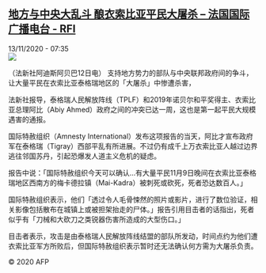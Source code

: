 <!--1605254041000-->
[地方与中央大乱斗 酿衣索比亚平民大屠杀 – 法国国际广播电台 - RFI](http://www.rfi.fr//cn/contenu/20201113-%E5%9C%B0%E6%96%B9%E4%B8%8E%E4%B8%AD%E5%A4%AE%E5%A4%A7%E4%B9%B1%E6%96%97-%E9%85%BF%E8%A1%A3%E7%B4%A2%E6%AF%94%E4%BA%9A%E5%B9%B3%E6%B0%91%E5%A4%A7%E5%B1%A0%E6%9D%80)
------

<div>13/11/2020 - 07:35</div><img src="https://s.rfi.fr/media/display/205cf886-257e-11eb-9be1-005056bf87d6/w:310/p:16x9/int0009b.201113143501.jpg"><div class="t-content__body u-clearfix"><p>（法新社阿迪斯阿贝巴12日电）    支持地方势力的部队与中央联邦政府间的争斗，让大量平民在衣索比亚泰格瑞地区的「大屠杀」中惨遭杀害，</p><p>法新社报导，泰格瑞人民解放阵线（TPLF）和2019年诺贝尔和平奖得主、衣索比亚总理阿比（Abiy Ahmed）政府之间的冲突已达一周，这也是第一起平民大规模遇害的通报。</p><p>国际特赦组织（Amnesty International）发布这项报告的当天，阿比才宣布政府军在泰格瑞（Tigray）西部平乱有所进展。不过仍有成千上万衣索比亚人越过边界逃往邻国苏丹，引起恐爆发人道主义危机的疑虑。</p><p>报告中说：「国际特赦组织今天可以确认…有大量平民11月9日晚间在衣索比亚泰格瑞地区西南方的梅卡德拉镇（Mai-Kadra）被刺死或砍死，死者恐达数百人。」</p><p>国际特赦组织表示，他们「透过令人毛骨悚然的照片或影片，进行了数位验证，相关影像包括散布在城镇上或被担架抬走的尸体。」报告引用目击者的话指出，死者似乎有「刀械和大砍刀之类锐器伤害所造成的大型伤口。」</p><p>目击者表示，攻击是由泰格瑞人民解放阵线结盟的部队所发动，时间点约为他们遭衣索比亚军方所败后，但国际特赦组织表示暂时还无法确认何方需为大屠杀负责。</p><p class="t-copyright">© 2020 AFP</p>        </div>

